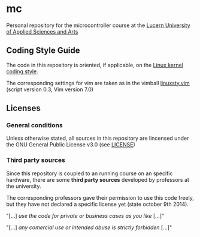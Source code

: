 # mc

Personal repository for the microcontroller course at the 
[Lucern University of Applied Sciences and Arts](http://www.hslu.ch)

## Coding Style Guide
The code in this repository is oriented, if applicable, on the
[Linux kernel coding style](https://www.kernel.org/doc/Documentation/CodingStyle).

The corresponding settings for vim are taken as in the vimball
[linuxsty.vim](http://www.vim.org/scripts/script.php?script_id=4369)
(script version 0.3, Vim version 7.0)

## Licenses

### General conditions
Unless otherwise stated, all sources in this repository are lincensed under
the GNU General Public License v3.0 (see [LICENSE](LICENSE))

### Third party sources
Since this repository is coupled to an running course on an specific hardware,
there are some **third party sources** developed by professors at the university.

The corresponding professors gave their permission to use this code freely, but
they have not declared a specific license yet (state october 9th 2014).

"[...] *use the code for private or business cases as you like* [...]"

"[...] *any comercial use or intended abuse is strictly forbidden* [...]"

